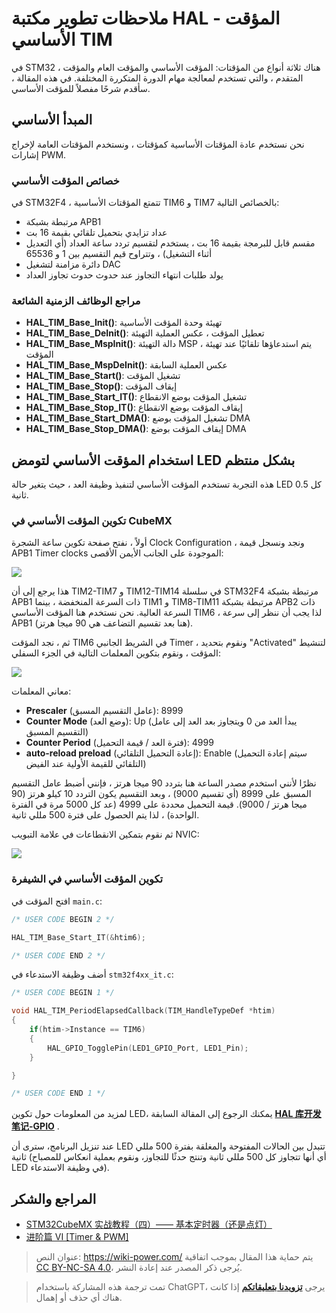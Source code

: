 # ملاحظات تطوير مكتبة HAL - المؤقت الأساسي TIM

في STM32 ، هناك ثلاثة أنواع من المؤقتات: المؤقت الأساسي والمؤقت العام والمؤقت المتقدم ، والتي تستخدم لمعالجة مهام الدورة المتكررة المختلفة. في هذه المقالة ، سأقدم شرحًا مفصلاً للمؤقت الأساسي.

## المبدأ الأساسي

نحن نستخدم عادة المؤقتات الأساسية كمؤقتات ، ونستخدم المؤقتات العامة لإخراج إشارات PWM.

### خصائص المؤقت الأساسي

في STM32F4 ، تتمتع المؤقتات الأساسية TIM6 و TIM7 بالخصائص التالية:

- مرتبطة بشبكة APB1
- عداد تزايدي بتحميل تلقائي بقيمة 16 بت
- مقسم قابل للبرمجة بقيمة 16 بت ، يستخدم لتقسيم تردد ساعة العداد (أي التعديل أثناء التشغيل) ، وتتراوح قيم التقسيم بين 1 و 65536
- دائرة مزامنة لتشغيل DAC
- يولد طلبات انتهاء التجاوز عند حدوث حدوث تجاوز العداد

### مراجع الوظائف الزمنية الشائعة

- **HAL_TIM_Base_Init()**: تهيئة وحدة المؤقت الأساسية
- **HAL_TIM_Base_DeInit()**: تعطيل المؤقت ، عكس العملية التهيئة
- **HAL_TIM_Base_MspInit()**: دالة التهيئة MSP ، يتم استدعاؤها تلقائيًا عند تهيئة المؤقت
- **HAL_TIM_Base_MspDeInit()**: عكس العملية السابقة
- **HAL_TIM_Base_Start()**: تشغيل المؤقت
- **HAL_TIM_Base_Stop()**: إيقاف المؤقت
- **HAL_TIM_Base_Start_IT()**: تشغيل المؤقت بوضع الانقطاع
- **HAL_TIM_Base_Stop_IT()**: إيقاف المؤقت بوضع الانقطاع
- **HAL_TIM_Base_Start_DMA()**: تشغيل المؤقت بوضع DMA
- **HAL_TIM_Base_Stop_DMA()**: إيقاف المؤقت بوضع DMA

## استخدام المؤقت الأساسي لتومض LED بشكل منتظم

هذه التجربة تستخدم المؤقت الأساسي لتنفيذ وظيفة العد ، حيث يتغير حالة LED كل 0.5 ثانية.

### تكوين المؤقت الأساسي في CubeMX

أولاً ، نفتح صفحة تكوين ساعة الشجرة Clock Configuration ، ونجد ونسجل قيمة APB1 Timer clocks الموجودة على الجانب الأيمن الأقصى:

![](https://media.wiki-power.com/img/20210407152250.png)

هذا يرجع إلى أن TIM2-TIM7 و TIM12-TIM14 في سلسلة STM32F4 مرتبطة بشبكة APB1 ذات السرعة المنخفضة ، بينما TIM1 و TIM8-TIM11 مرتبطة بشبكة APB2 ذات السرعة العالية. نحن نستخدم هنا المؤقت الأساسي TIM6 ، لذا يجب أن ننظر إلى سرعة APB1 (هنا بعد تقسيم التضاعف هي 90 ميجا هرتز).

ثم ، نجد المؤقت TIM6 في الشريط الجانبي Timer ، ونقوم بتحديد "Activated" لتنشيط المؤقت ، ونقوم بتكوين المعلمات التالية في الجزء السفلي:

![](https://media.wiki-power.com/img/20210407173136.png)

معاني المعلمات:

- **Prescaler** (عامل التقسيم المسبق): 8999
- **Counter Mode** (وضع العد): Up (يبدأ العد من 0 ويتجاوز بعد العد إلى عامل التقسيم المسبق)
- **Counter Period** (فترة العد / قيمة التحميل): 4999
- **auto-reload preload** (إعادة التحميل التلقائي): Enable (سيتم إعادة التحميل التلقائي للقيمة الأولية عند الفيض)

نظرًا لأنني استخدم مصدر الساعة هنا بتردد 90 ميجا هرتز ، فإنني أضبط عامل التقسيم المسبق على 8999 (أي تقسيم 9000) ، وبعد التقسيم يكون التردد 10 كيلو هرتز (90 ميجا هرتز / 9000). قيمة التحميل محددة على 4999 (عد كل 5000 مرة في الفترة الواحدة) ، لذا يتم الحصول على فترة 500 مللي ثانية.

ثم نقوم بتمكين الانقطاعات في علامة التبويب NVIC:

![](https://media.wiki-power.com/img/20210407155959.png)

### تكوين المؤقت الأساسي في الشيفرة

افتح المؤقت في `main.c`:

```c title="main.c"
/* USER CODE BEGIN 2 */

HAL_TIM_Base_Start_IT(&htim6);

/* USER CODE END 2 */
```

أضف وظيفة الاستدعاء في `stm32f4xx_it.c`:

```c title="stm32f4xx_it.c"
/* USER CODE BEGIN 1 */

void HAL_TIM_PeriodElapsedCallback(TIM_HandleTypeDef *htim)
{
    if(htim->Instance == TIM6)
    {
        HAL_GPIO_TogglePin(LED1_GPIO_Port, LED1_Pin);
    }

}

/* USER CODE END 1 */
```

لمزيد من المعلومات حول تكوين LED، يمكنك الرجوع إلى المقالة السابقة [**HAL 库开发笔记-GPIO**](https://wiki-power.com/HAL%E5%BA%93%E5%BC%80%E5%8F%91%E7%AC%94%E8%AE%B0%EF%BC%88%E4%BA%8C%EF%BC%89-GPIO) .

عند تنزيل البرنامج، سترى أن LED تتبدل بين الحالات المفتوحة والمغلقة بفترة 500 مللي ثانية (أي أنها تتجاوز كل 500 مللي ثانية وتنتج حدثًا للتجاوز، ونقوم بعملية انعكاس للمصباح LED في وظيفة الاستدعاء).

## المراجع والشكر

- [STM32CubeMX 实战教程（四）—— 基本定时器（还是点灯）](https://blog.csdn.net/weixin_43892323/article/details/104534920)
- [进阶篇 VI [Timer & PWM]](https://alchemicronin.github.io/posts/fd31d369/)

> عنوان النص: <https://wiki-power.com/>
> يتم حماية هذا المقال بموجب اتفاقية [CC BY-NC-SA 4.0](https://creativecommons.org/licenses/by/4.0/deed.zh)، يُرجى ذكر المصدر عند إعادة النشر.

> تمت ترجمة هذه المشاركة باستخدام ChatGPT، يرجى [**تزويدنا بتعليقاتكم**](https://github.com/linyuxuanlin/Wiki_MkDocs/issues/new) إذا كانت هناك أي حذف أو إهمال.
